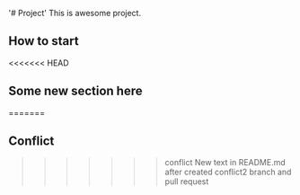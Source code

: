 '# Project' 
This is awesome project.
## How to start
<<<<<<< HEAD
## Some new section here
=======
## Conflict
>>>>>>> conflict
New text in README.md after created conflict2 branch and pull request

